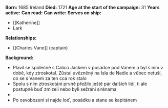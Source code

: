 **Born:** 1685 Ireland
**Died:** 1721
**Age at the start of the campaign:** 31
**Years active:** 
**Can read:** 
**Can write:** 
**Serves on ship:**
- [[Katherine]]
- Lark

**Relationships:**
- [[Charles Vane]] (captain)

**Background:**
- Plavil se společně s Calico Jackem v posádce pod Vanem a byl s ním v době, kdy ztroskotal. Zůstal uvězněný na Isla de Nadie a vůbec netuší, co se s Vanem za ten cca rok stalo
- Spolu s ním ztroskotání prvně přežilo ještě pár dalších lidí, ti ale postupně buď zmizeli nebo byli sežráni sirénama
- 
- Po osvobození si najde loď, posádku a stane se kapitánem